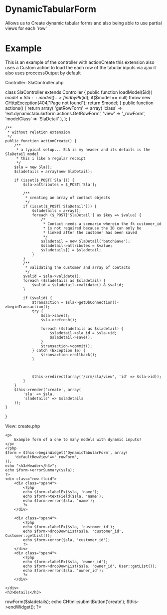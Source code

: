 DynamicTabularForm
==================
Allows us to Create dynamic tabular forms and also being able to use partial views for each 'row'

Example
==================

This is an example of the controller with actionCreate
this extension also uses a Custom action to load the each row of the tabular inputs via ajax
it also uses proccessOutput by default


Controller: SlaController.php

class SlaController extends Controller {
    public function loadModel($id){
        $model = Sla::model()->findbyPk($id);
        if($model == null)
            throw new CHttpException(404,"Page not found");
        return $model;
    }
    public function actions() {
        return array(
            'getRowForm' => array(
                'class' => 'ext.dynamictabularform.actions.GetRowForm',
                'view' => '_rowForm',
                'modelClass' => 'SlaDetail'
            ),
        );
    }

    /**
     * without relation extension
     */
    public function actionCreate() {
        /**
         * a typical setup... SLA is my header and its details is the SlaDetail model
         * this i like a regular receipt
         */
        $sla = new Sla();
        $sladetails = array(new SlaDetail);

        if (isset($_POST['Sla'])) {
            $sla->attributes = $_POST['Sla'];

            /**
             * creating an array of contact objects
             */
            if (isset($_POST['SlaDetail'])) {
                $sladetails = array();
                foreach ($_POST['SlaDetail'] as $key => $value) {
                    /*
                     * Contact needs a scenario wherein the fk customer_id
                     * is not required because the ID can only be
                     * linked after the customer has been saved
                     */
                    $sladetail = new SlaDetail('batchSave');
                    $sladetail->attributes = $value;
                    $sladetails[] = $sladetail;
                }
            }
            /**
             * validating the customer and array of contacts
             */
            $valid = $sla->validate();
            foreach ($sladetails as $sladetail) {
                $valid = $sladetail->validate() & $valid;
            }

            if ($valid) {
                $transaction = $sla->getDbConnection()->beginTransaction();
                try {
                    $sla->save();
                    $sla->refresh();

                    foreach ($sladetails as $sladetail) {
                        $sladetail->sla_id = $sla->id;
                        $sladetail->save();
                    }
                    $transaction->commit();
                } catch (Exception $e) {
                    $transaction->rollback();
                }



                $this->redirect(array('/crm/sla/view', 'id' => $sla->id));
            }
        }
        $this->render('create', array(
            'sla' => $sla,
            'sladetails' => $sladetails
        ));
    }

}

View: create.php

<div class="content">
    <?php
    /* @var $this SlaController */
    ?>

    <p>
        Example form of a one to many models with dynamic inputs!
    </p>
    <?php
    $form = $this->beginWidget('DynamicTabularForm', array(
        'defaultRowView'=>'_rowForm',
    ));
    echo "<h3>Header</h3>";
    echo $form->errorSummary($sla);
    ?>
    <div class="row-fluid">
        <div class="span4">
            <?php
            echo $form->labelEx($sla, 'name');
            echo $form->textField($sla, 'name');
            echo $form->error($sla, 'name');
            ?>
        </div>

        <div class="span4">
            <?php
            echo $form->labelEx($sla, 'customer_id');
            echo $form->dropDownList($sla, 'customer_id', Customer::getList());
            echo $form->error($sla, 'customer_id');
            ?>
        </div>
        <div class="span4">
            <?php
            echo $form->labelEx($sla, 'owner_id');
            echo $form->dropDownList($sla, 'owner_id', User::getList());
            echo $form->error($sla, 'owner_id');
            ?>
        </div>

    </div>
    <h3>Details</h3>
<?php
/**
 * this is the main feature!!
 */
echo $form->rowForm($sladetails);

echo CHtml::submitButton('create');

$this->endWidget();
?>
</div>

